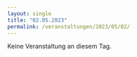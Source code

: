 ```yaml
---
layout: single
title: "02.05.2023"
permalink: /veranstaltungen/2023/05/02/
---
```


Keine Veranstaltung an diesem Tag.
